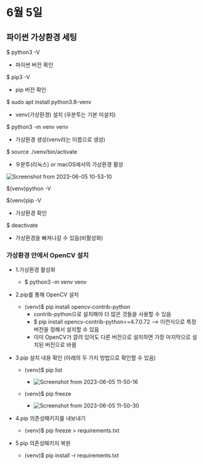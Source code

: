 # 6월 5일

## 파이썬 가상환경 세팅
$ python3 -V
- 파이썬 버전 확인

$ pip3 -V
- pip 버전 확인

$ sudo apt install python3.8-venv
- venv(가상환경) 설치 (우분투는 기본 미설치)

$ python3 -m venv venv
- 가상환경 생성(venv라는 이름으로 생성)

$ source ./venv/bin/activate
- 우분투(리눅스) or macOS에서의 가상환경 활성

![Screenshot from 2023-06-05 10-53-10](https://github.com/ajhwan/OpenCV_study/assets/129160008/d288acc1-805f-406d-93a8-68a1e5b353ed)

$(venv)python -V

$(venv)pip -V
- 가상환경 확인

$ deactivate
- 가상환경을 빠져나갈 수 있음(비활성화)

### 가상환경 안에서 OpenCV 설치
- 1.가상환경 활성화
  - $ python3 -m venv venv
- 2.pip를 통해 OpenCV 설치
  - (venv)$ pip install opencv-contrib-python
    - contrib-python으로 설치해야 더 많은 것들을 사용할 수 있음
    - $ pip install opencv-contrib-python==4.7.0.72  --> 이런식으로 특정 버전을 정해서 설치할 수 있음
    - 이미 OpenCV가 깔려 있어도 다른 버전으로 설치하면 가장 마지막으로 설치된 버전으로 바뀜
- 3.pip 설치 내용 확인 (아래의 두 가지 방법으로 확인할 수 있음)
  - (venv)$ pip list
    - ![Screenshot from 2023-06-05 11-50-16](https://github.com/ajhwan/OpenCV_study/assets/129160008/9e5d53f0-33fc-4693-bc59-b941aa04005b)

  - (venv)$ pip freeze
    - ![Screenshot from 2023-06-05 11-50-30](https://github.com/ajhwan/OpenCV_study/assets/129160008/efba06b5-6aa0-46f8-8fe0-4a431a6a1e57)

- 4.pip 의존성패키지를 내보내기
  - (venv)$ pip freeze > requirements.txt
- 5.pip 의존성패키지 복원
  - (venv)$ pip install -r requirements.txt
